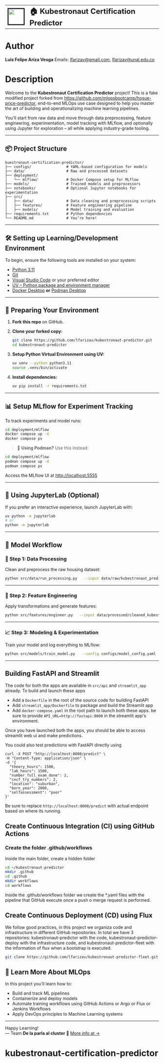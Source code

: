 <table style="border-collapse: collapse; border: none;">
  <tr style="border-collapse: collapse; border: none;">
    <td style="border-collapse: collapse; border: none;">
      <a href="http://www.openairinterface.org/">
         <img src="https://gitlab.eurecom.fr/uploads/-/system/user/avatar/716/avatar.png?width=800" alt="" border=3 height=50 width=50>
         </img>
      </a>
    </td>
    <td style="border-collapse: collapse; border: none; vertical-align: center;">
      <b><font size = "5">🏠 Kubestronaut Certification Predictor</font></b>
    </td>
  </tr>
</table>

# Author
**Luis Felipe Ariza Vesga** 
Emails: lfarizav@gmail.com, lfarizav@unal.edu.co
# Description
Welcome to the **Kubestronaut Certification Predictor** project! This is a fake modified project forked from https://github.com/mlopsbootcamp/hosue-price-predictor, end-to-end MLOps use case designed to help you master the art of building and operationalizing machine learning pipelines.

You'll start from raw data and move through data preprocessing, feature engineering, experimentation, model tracking with MLflow, and optionally using Jupyter for exploration – all while applying industry-grade tooling.

---

## 📦 Project Structure

```
kuestronaut-certification-predictor/
├── configs/                # YAML-based configuration for models
├── data/                   # Raw and processed datasets
├── deployment/
│   └── mlflow/             # Docker Compose setup for MLflow
├── models/                 # Trained models and preprocessors
├── notebooks/              # Optional Jupyter notebooks for experimentation
├── src/
│   ├── data/               # Data cleaning and preprocessing scripts
│   ├── features/           # Feature engineering pipeline
│   ├── models/             # Model training and evaluation
├── requirements.txt        # Python dependencies
└── README.md               # You’re here!
```

---

## 🛠️ Setting up Learning/Development Environment

To begin, ensure the following tools are installed on your system:

- [Python 3.11](https://www.python.org/downloads/)
- [Git](https://git-scm.com/)
- [Visual Studio Code](https://code.visualstudio.com/) or your preferred editor
- [UV – Python package and environment manager](https://github.com/astral-sh/uv)
- [Docker Desktop](https://www.docker.com/products/docker-desktop/) **or** [Podman Desktop](https://podman-desktop.io/)

---

## 🚀 Preparing Your Environment

1. **Fork this repo** on GitHub.

2. **Clone your forked copy:**

   ```bash
   git clone https://github.com/lfarizav/kubestronaut-predictor.git
   cd kubestronaut-predictor
   ```

3. **Setup Python Virtual Environment using UV:**

   ```bash
   uv venv --python python3.11
   source .venv/bin/activate
   ```

4. **Install dependencies:**

   ```bash
   uv pip install -r requirements.txt
   ```

---

## 📊 Setup MLflow for Experiment Tracking

To track experiments and model runs:

```bash
cd deployment/mlflow
docker compose up -d
docker compose ps
```

> 🐧 **Using Podman?** Use this instead:

```bash
cd deployment/mlflow
podman compose up -d
podman compose ps
```

Access the MLflow UI at [http://localhost:5555](http://localhost:5555)

---

## 📒 Using JupyterLab (Optional)

If you prefer an interactive experience, launch JupyterLab with:

```bash
uv python -m jupyterlab
# or
python -m jupyterlab
```

---

## 🔁 Model Workflow

### 🧹 Step 1: Data Processing

Clean and preprocess the raw housing dataset:

```bash
python src/data/run_processing.py   --input data/raw/kubestronaut_predictor_data.csv   --output data/processed/cleaned_kubestronaut_predictor_data.csv
```

---

### 🧠 Step 2: Feature Engineering

Apply transformations and generate features:

```bash
python src/features/engineer.py   --input data/processed/cleaned_kubestronaut_predictor_data.csv   --output data/processed/featured_kubestronaut_predictor_data.csv   --preprocessor models/trained/preprocessor.pkl
```

---

### 📈 Step 3: Modeling & Experimentation

Train your model and log everything to MLflow:

```bash
python src/models/train_model.py   --config configs/model_config.yaml   --data data/processed/featured_kubestronaut_predictor_data.csv   --models-dir models   --mlflow-tracking-uri http://localhost:5555
```

---


## Building FastAPI and Streamlit 

The code for both the apps are available in `src/api` and `streamlit_app` already. To build and launch these apps 

  * Add a  `Dockerfile` in the root of the source code for building FastAPI  
  * Add `streamlit_app/Dockerfile` to package and build the Streamlit app  
  * Add `docker-compose.yaml` in the root path to launch both these apps. be sure to provide `API_URL=http://fastapi:8000` in the streamlit app's environment. 


Once you have launched both the apps, you should be able to access streamlit web ui and make predictions. 

You could also test predictions with FastAPI directly using 

```
curl -X POST "http://localhost:8000/predict" \
-H "Content-Type: application/json" \
-d '{
  "theory_hours": 1500,
  "lab_hours": 1500,
  "number_full_exam_done": 2,
  "cncf_try_numbers": 2,
  "location": "suburban",
  "born_year": 2000,
  "selfassessment": "poor"
}'

```

Be sure to replace `http://localhost:8000/predict` with actual endpoint based on where its running. 

## Create Continuous Integration (CI) using GitHub Actions

### Create the folder .github/workflows
Inside the main folder, create a hidden folder

```bash
cd ~/kubestronaut-predictor
mkdir .github
cd .github
mkdir workflows
cd workflows
```
Inside the .github/workflows folder we create the *.yaml files with the pipeline that GitHub execute once a push o merge request is performed.

## Create Continuous Deployment (CD) using Flux
We follow good practices, in this project we organiza code and  infrastructure in different GitHub repositories. In total we have 3 repositories: kubestronaut-predictor with the code, kubestronaut-predictor-deploy with the infrastructure code, and kubestronaut-predictor-fleet with the information of flux when a bootstrap is executed.

```bash
git clone https://github.com/lfarizav/kubestronaut-predictor-fleet.git

```

## 🧠 Learn More About MLOps

In this project you'll learn how to:

- Build and track ML pipelines
- Containerize and deploy models
- Automate training workflows using GitHub Actions or Argo or Flux or Jenkins Workflows
- Apply DevOps principles to Machine Learning systems

---

Happy Learning!  
— Team **De la parla al cluster**
🔗 [More info at →](https://delaparlaalcluster.org)
# kubestronaut-certification-predictor
